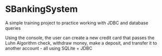 # SBankingSystem

A simple training project to practice working with JDBC and database queries

Using the console, the user can create a new credit card that passes the Luhn Algorithm check, withdraw money, make a deposit, and transfer it to another account - all using SQLite + JDBC
